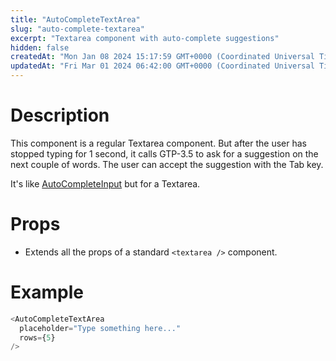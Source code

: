 ```yaml
---
title: "AutoCompleteTextArea"
slug: "auto-complete-textarea"
excerpt: "Textarea component with auto-complete suggestions"
hidden: false
createdAt: "Mon Jan 08 2024 15:17:59 GMT+0000 (Coordinated Universal Time)"
updatedAt: "Fri Mar 01 2024 06:42:00 GMT+0000 (Coordinated Universal Time)"
---
```

# Description

This component is a regular Textarea component. But after the user has stopped typing for 1 second, it calls GTP-3.5 to ask for a suggestion on the next couple of words. The user can accept the suggestion with the Tab key.

It's like [AutoCompleteInput](ref:auto-complete-input) but for a Textarea.

# Props

- Extends all the props of a standard `<textarea />` component.

# Example

```typescript
<AutoCompleteTextArea
  placeholder="Type something here..."
  rows={5}
/>
```
